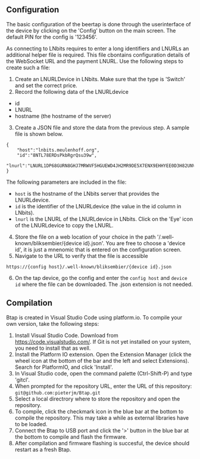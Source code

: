 

## Configuration 

The basic configuration of the beertap is done through the userinterface of the device by clicking on the 'Config' button on the main screen. The default PIN for the config is '123456'.

As connecting to LNbits requires to enter a long identifiers and LNURLs an additional helper file is required. This file cbontains configuration details of the WebSocket URL and the payment LNURL. Use the following steps to create such a file:

1. Create an LNURLDevice in LNbits. Make sure that the type is 'Switch' and set the correct price. 
2. Record the following data of the LNURLdevice
  - id 
  - LNURL
  - hostname (the hostname of the server)
3. Create a JSON file and store the data from the previous step. A sample file is shown below.
```
{
    "host":"lnbits.meulenhoff.org",
    "id":"8NTL78ERDsPkbRgrQsu39w",
    "lnurl":"LNURL1DP68GURN8GHJ7MRWVF5HGUEWD4JH2MR9DE5X7ENX9EHHYEE0D3H82UNVV3JHV6TRV5HKZURF9AMRZTMVDE6HYMP08P89GNPH8PZ4Y3RN2P4KY5N8WFGHXAFN89MN7EMSD9HN6VFXWPEX7ENFWS7NQT33XGNXZMT0W4H8G0F3JTRVVM"
}
```
The following parameters are included in the file:
 - `host` is the hostname of the LNbits server that provides the LNURLdevice. 
 - `id` is the identifier of the LNURLdevice (the value in the id column in LNbits).
 - `lnurl` is the LNURL of the LNURLdevice in LNbits. Click on the 'Eye' icon of the LNURLdevice to copy the LNURL.

4. Store the file on a web location of your choice in the path '/.well-known/bliksembier/{device id}.json'. You are free to choose a 'device id', it is just a mnenomic that is entered on the configuration screen.
5. Navigate to the URL to verify that the file is accessible
```
https://{config host}/.well-known/bliksembier/{device id}.json
```
6. On the tap device, go the config and enter the `config host` and `device id` where the file can be downloaded. The .json extension is not needed. 




## Compilation

Btap is created in Visual Studio Code using platform.io. To compile your own version, take the following steps:

  1. Install Visual Studio Code. Download from https://code.visualstudio.com/. If Git is not yet installed on your system, you need to install that as well.
  2. Install the Platform IO extension. Open the Extension Manager (click the wheel icon at the bottom of the bar and the left and select Extensions). Search for PlatformIO, and click 'Install'.
  3. In Visual Studio code, open the command palette (Ctrl-Shift-P) and type 'gitcl'.
  4. When prompted for the repository URL, enter the URL of this repository: `git@github.com:pieterjm/Btap.git`
  5. Select a local directrory where to store the repository and open the repository.
  6. To compile, click the checkmark icon in the blue bar at the bottom to compile the repository. This may take a while as external libraries have to be loaded.
  7. Connect the Btap to USB port and click the '>' button in the blue bar at the bottom to compile and flash the firmware.
  8. After compilation and firmware flashing is succesful, the device should restart as a fresh Btap.
  

